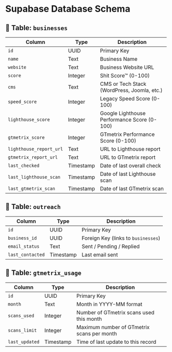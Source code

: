 
# Supabase Database Schema

## 🚀 Table: `businesses`
| Column               | Type       | Description                                  |
|---------------------|-----------|----------------------------------------------|
| `id`                | UUID      | Primary Key                                  |
| `name`              | Text      | Business Name                               |
| `website`           | Text      | Business Website URL                        |
| `score`             | Integer   | Shit Score™ (0-100)                         |
| `cms`               | Text      | CMS or Tech Stack (WordPress, Joomla, etc.) |
| `speed_score`       | Integer   | Legacy Speed Score (0-100)                  |
| `lighthouse_score`  | Integer   | Google Lighthouse Performance Score (0-100) |
| `gtmetrix_score`    | Integer   | GTmetrix Performance Score (0-100)          |
| `lighthouse_report_url` | Text  | URL to Lighthouse report                    |
| `gtmetrix_report_url`   | Text  | URL to GTmetrix report                      |
| `last_checked`      | Timestamp | Date of last overall check                  |
| `last_lighthouse_scan` | Timestamp | Date of last Lighthouse scan             |
| `last_gtmetrix_scan`   | Timestamp | Date of last GTmetrix scan               |

## 🚀 Table: `outreach`
| Column         | Type       | Description                                  |
|---------------|-----------|----------------------------------------------|
| `id`         | UUID      | Primary Key                                  |
| `business_id` | UUID      | Foreign Key (links to `businesses`)         |
| `email_status` | Text      | Sent / Pending / Replied                    |
| `last_contacted` | Timestamp | Last email sent                          |

## 🚀 Table: `gtmetrix_usage`
| Column         | Type       | Description                                  |
|---------------|-----------|----------------------------------------------|
| `id`         | UUID      | Primary Key                                  |
| `month`      | Text      | Month in YYYY-MM format                      |
| `scans_used`  | Integer   | Number of GTmetrix scans used this month     |
| `scans_limit` | Integer   | Maximum number of GTmetrix scans per month   |
| `last_updated` | Timestamp | Time of last update to this record          |
